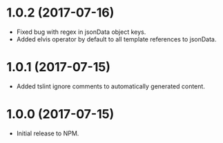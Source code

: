 # 1.0.2 (2017-07-16)

- Fixed bug with regex in jsonData object keys.
- Added elvis operator by default to all template references to jsonData.

# 1.0.1 (2017-07-15)

- Added tslint ignore comments to automatically generated content.

# 1.0.0 (2017-07-15)

- Initial release to NPM.
